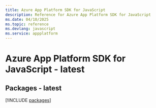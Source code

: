 ```yaml
---
title: Azure App Platform SDK for JavaScript
description: Reference for Azure App Platform SDK for JavaScript
ms.date: 04/10/2025
ms.topic: reference
ms.devlang: javascript
ms.service: appplatform
---
```

# Azure App Platform SDK for JavaScript - latest
## Packages - latest
[!INCLUDE [packages](app-platform-index.md)]